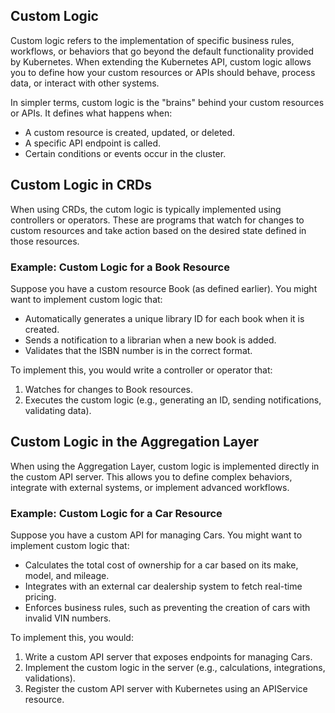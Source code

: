 ## Custom Logic

Custom logic refers to the implementation of specific business rules, workflows, or behaviors that go beyond the default functionality provided by Kubernetes. When extending the Kubernetes API, custom logic allows you to define how your custom resources or APIs should behave, process data, or interact with other systems.

In simpler terms, custom logic is the "brains" behind your custom resources or APIs. It defines what happens when:

- A custom resource is created, updated, or deleted.
- A specific API endpoint is called.
- Certain conditions or events occur in the cluster.

## Custom Logic in CRDs

When using CRDs, the cutom logic is typically implemented using controllers or operators. These are programs that watch for changes to custom resources and take action based on the desired state defined in those resources.

### Example: Custom Logic for a Book Resource

Suppose you have a custom resource Book (as defined earlier). You might want to implement custom logic that:

- Automatically generates a unique library ID for each book when it is created.
- Sends a notification to a librarian when a new book is added.
- Validates that the ISBN number is in the correct format.

To implement this, you would write a controller or operator that:

1. Watches for changes to Book resources.
2. Executes the custom logic (e.g., generating an ID, sending notifications, validating data).

## Custom Logic in the Aggregation Layer
When using the Aggregation Layer, custom logic is implemented directly in the custom API server. This allows you to define complex behaviors, integrate with external systems, or implement advanced workflows.

### Example: Custom Logic for a Car Resource
Suppose you have a custom API for managing Cars. You might want to implement custom logic that:

- Calculates the total cost of ownership for a car based on its make, model, and mileage.
- Integrates with an external car dealership system to fetch real-time pricing.
- Enforces business rules, such as preventing the creation of cars with invalid VIN numbers.

To implement this, you would:

1. Write a custom API server that exposes endpoints for managing Cars.
2. Implement the custom logic in the server (e.g., calculations, integrations, validations).
3. Register the custom API server with Kubernetes using an APIService resource.


